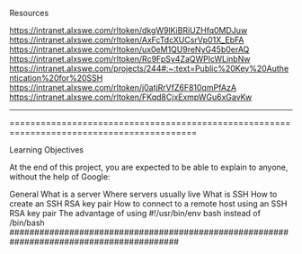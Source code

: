 Resources

https://intranet.alxswe.com/rltoken/dkgW9lKiBRiUZHfq0MDJuw
https://intranet.alxswe.com/rltoken/AxFcTdcXUCsrVp01X_EbFA
https://intranet.alxswe.com/rltoken/ux0eM1QU9reNyG45b0erAQ
https://intranet.alxswe.com/rltoken/Rc9FpSy4ZaQWPlcWLinbNw
https://intranet.alxswe.com/projects/244#:~:text=Public%20Key%20Authentication%20for%20SSH
https://intranet.alxswe.com/rltoken/j0atjRrVfZ6F810qmPfAzA
https://intranet.alxswe.com/rltoken/FKqd8CjxExmpWGu6xGavKw

------------------------------------------------------------------------------------------
==========================================================================================

Learning Objectives


At the end of this project, you are expected to be able to explain to anyone, without
the help of Google:

General
What is a server
Where servers usually live
What is SSH
How to create an SSH RSA key pair
How to connect to a remote host using an SSH RSA key pair
The advantage of using #!/usr/bin/env bash instead of /bin/bash
##########################################################################################
